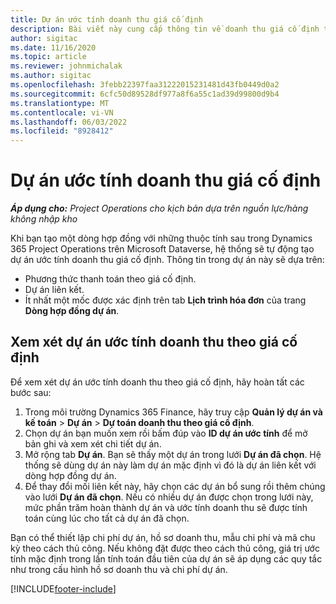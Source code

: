 ```yaml
---
title: Dự án ước tính doanh thu giá cố định
description: Bài viết này cung cấp thông tin về doanh thu giá cố định trong các dự án.
author: sigitac
ms.date: 11/16/2020
ms.topic: article
ms.reviewer: johnmichalak
ms.author: sigitac
ms.openlocfilehash: 3febb22397faa31222015231481d43fb0449d0a2
ms.sourcegitcommit: 6cfc50d89528df977a8f6a55c1ad39d99800d9b4
ms.translationtype: MT
ms.contentlocale: vi-VN
ms.lasthandoff: 06/03/2022
ms.locfileid: "8928412"
---
```

# <a name="fixed-price-revenue-estimate-projects"></a>Dự án ước tính doanh thu giá cố định 

_**Áp dụng cho:** Project Operations cho kịch bản dựa trên nguồn lực/hàng không nhập kho_

Khi bạn tạo một dòng hợp đồng với những thuộc tính sau trong Dynamics 365 Project Operations trên Microsoft Dataverse, hệ thống sẽ tự động tạo dự án ước tính doanh thu giá cố định. Thông tin trong dự án này sẽ dựa trên:

  - Phương thức thanh toán theo giá cố định.
  - Dự án liên kết.
  - Ít nhất một mốc được xác định trên tab **Lịch trình hóa đơn** của trang **Dòng hợp đồng dự án**.

## <a name="review-fixed-price-revenue-estimates-projects"></a>Xem xét dự án ước tính doanh thu theo giá cố định
Để xem xét dự án ước tính doanh thu theo giá cố định, hãy hoàn tất các bước sau:

1. Trong môi trường Dynamics 365 Finance, hãy truy cập **Quản lý dự án và kế toán** > **Dự án** > **Dự toán doanh thu theo giá cố định**.
2. Chọn dự án bạn muốn xem rồi bấm đúp vào **ID dự án ước tính** để mở bản ghi và xem xét chi tiết dự án.
3. Mở rộng tab **Dự án**. Bạn sẽ thấy một dự án trong lưới **Dự án đã chọn**. Hệ thống sẽ dùng dự án này làm dự án mặc định vì đó là dự án liên kết với dòng hợp đồng dự án. 
4. Để thay đổi mối liên kết này, hãy chọn các dự án bổ sung rồi thêm chúng vào lưới **Dự án đã chọn**. Nếu có nhiều dự án được chọn trong lưới này, mức phần trăm hoàn thành dự án và ước tính doanh thu sẽ được tính toán cùng lúc cho tất cả dự án đã chọn.

  Bạn có thể thiết lập chi phí dự án, hồ sơ doanh thu, mẫu chi phí và mã chu kỳ theo cách thủ công. Nếu không đặt được theo cách thủ công, giá trị ước tính mặc định trong lần tính toán đầu tiên của dự án sẽ áp dụng các quy tắc như trong cấu hình hồ sơ doanh thu và chi phí dự án.



[!INCLUDE[footer-include](../includes/footer-banner.md)]